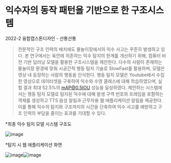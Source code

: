 # 익수자의 동작 패턴을 기반으로 한 구조시스템
2022-2 융합캡스톤디자인 - 산통산통

> 전문적인 구조 인력의 배치에도 물놀이장에서의 익수 사고는 꾸준히 발생하고 있다. 본 연구에서는 육안에 의존하는 익수 탐지의 한계를 개선하기 위해, 컴퓨터 비전 기반 딥러닝 모델을 활용한 구조시스템을 제안한다. 다수의 사람이 존재하는 물놀이장 환경에 맞춰 시공간적 행동 탐지 기술로 SlowFast를 활용하며, 모델은 영상 내 등장하는 사람의 행동을 인식한다. 행동 탐지 모델은 Youtube에서 수집한 영상으로 데이터셋을 구축하여 익수와 수영 클래스에 대해 학습하였으며, 실험 결과 최대 52.5%의 mAP@0.5IOU 성능을 달성하였다. 제안하는 시스템에서는 행동 탐지 모델로 탐지된 익수에 대해 발생 구역 번호와 프레임을 포함하는 객체를 생성하고 TTS 음성 알림과 근무자용 웹 애플리케이션 알림을 제공한다. 이를 통해 익수의 탐지와 구조까지의 시간을 단축하여 익수 사고를 예방하고 구조 인력의 부담을 줄이는 효과를 기대할 수 있다. 



*최종 익수 탐지 모델 시스템 구조도

![image](https://user-images.githubusercontent.com/63159699/208854892-3810610e-aad2-47e1-9b29-19eaf5e8ea5a.png)


*탐지 시 웹 애플리케이션 화면

![image](https://user-images.githubusercontent.com/63159699/208855746-a6a9c6e6-fedd-4dae-aade-50f6d4494e53.png)![image](https://user-images.githubusercontent.com/63159699/208855767-7e8cd019-02dc-4fa8-bf74-b228b8612d31.png)


